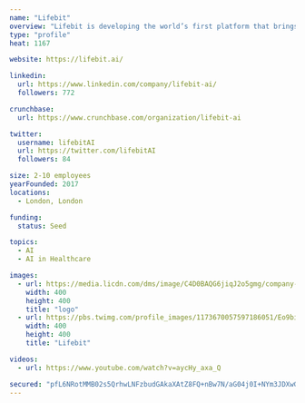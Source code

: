 ```yaml
---
name: "Lifebit"
overview: "Lifebit is developing the world’s first platform that brings the computation to your omics data and learns from it."
type: "profile"
heat: 1167

website: https://lifebit.ai/

linkedin:
  url: https://www.linkedin.com/company/lifebit-ai/
  followers: 772

crunchbase:
  url: https://www.crunchbase.com/organization/lifebit-ai

twitter:
  username: lifebitAI
  url: https://twitter.com/lifebitAI
  followers: 84

size: 2-10 employees
yearFounded: 2017
locations:
  - London, London

funding:
  status: Seed

topics:
  - AI
  - AI in Healthcare

images:
  - url: https://media.licdn.com/dms/image/C4D0BAQG6jiqJ2o5gmg/company-logo_400_400/0?e=1582761600&v=beta&t=j60ZCxzZxxMG_OwwSQVxWXSpLBCIfvRJLp_gWGiAOjU
    width: 400
    height: 400
    title: "logo"
  - url: https://pbs.twimg.com/profile_images/1173670057597186051/Eo9bikF6_400x400.png
    width: 400
    height: 400
    title: "Lifebit"

videos:
  - url: https://www.youtube.com/watch?v=aycHy_axa_Q

secured: "pfL6NRotMMB02s5QrhwLNFzbudGAkaXAtZ8FQ+nBw7N/aG04j0I+NYm3JDXwGyy1jtU0gKWqZWiq8VINVADuNttql3u0sQ2nCwOrXNtsliuAyEOpVvk7MnMBXhslvN4Ga+5qy6JZxbBGaCBH0nFwLOx3gLmATmFodIy6vm1CU5RDfBVyCmGu9fLBeO44vNOiFJV2wPzcaOnqtVdFzGsmXDY+UW9WEQ59uct+1w9KL8IiKa1WeZdHvUKeQFakrUkJ78AHIFGV60Mz4Ls3zMzzVA==;qiUHkMqiAmjoTXrNstqzjg=="
---
```


